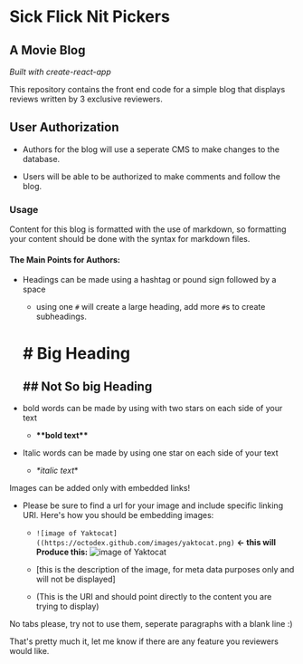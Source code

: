 # Sick Flick Nit Pickers

## A Movie Blog

*Built with create-react-app*

This repository contains the front end code for a simple blog that displays reviews written by 3 exclusive reviewers.

## User Authorization

* Authors for the blog will use a seperate CMS to make changes to the database.

* Users will be able to be authorized to make comments and follow the blog.

### Usage

Content for this blog is formatted with the use of markdown, so formatting your content should be done with the syntax for markdown files.

#### The Main Points for Authors:
* Headings can be made using a hashtag or pound sign followed by a space
  * using one ```#``` will create a large heading, add more ```#```s to create subheadings.
  # # Big Heading
  ## ## Not So big Heading


* bold words can be made by using with two stars on each side of your text
  * **\*\*bold text\*\***


* Italic words can be made by using one star on each side of your text
  * *\*italic text*\*


Images can be added only with embedded links!
* Please be sure to find a url for your image and include specific linking URI. Here's how you should be embedding images:

    * ``` ![image of Yaktocat]((https://octodex.github.com/images/yaktocat.png) ```
  **<- this will Produce this:**
![image of Yaktocat](https://octodex.github.com/images/yaktocat.png)

  * [this is the description of the image, for meta data purposes only and will not be displayed]
  * (This is the URI and should point directly to the content you are trying to display)

No tabs please, try not to use them, seperate paragraphs with a blank line :)


That's pretty much it, let me know if there are any feature you reviewers would like.
